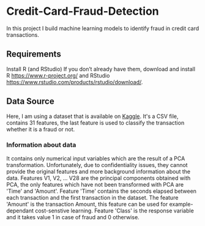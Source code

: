 # Credit-Card-Fraud-Detection 
In this project I build machine learning models to identify fraud in credit card transactions. 
## Requirements
Install R (and RStudio)
If you don’t already have them, download and install R https://www.r-project.org/ and RStudio https://www.rstudio.com/products/rstudio/download/.

## Data Source
Here, I am using a dataset that is available on <a href="https://www.kaggle.com/mlg-ulb/creditcardfraud">Kaggle</a>.
It's a CSV file, contains 31 features, the last feature is used to classify the transaction whether it is a fraud or not.
### Information about data
It contains only numerical input variables which are the result of a PCA transformation. Unfortunately, due to confidentiality issues, they cannot provide the original features and more background information about the data. Features V1, V2, … V28 are the principal components obtained with PCA, the only features which have not been transformed with PCA are 'Time' and 'Amount'. Feature 'Time' contains the seconds elapsed between each transaction and the first transaction in the dataset. The feature 'Amount' is the transaction Amount, this feature can be used for example-dependant cost-senstive learning. Feature 'Class' is the response variable and it takes value 1 in case of fraud and 0 otherwise.
